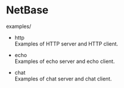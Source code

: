 # NetBase

examples/

- http  
Examples of HTTP server and HTTP client.

- echo    
Examples of echo server and echo client.

- chat  
Examples of chat server and chat client.
